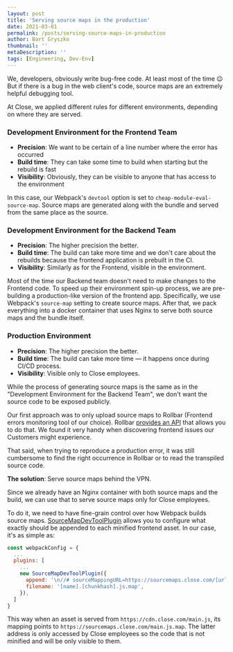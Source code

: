 ```yaml
---
layout: post
title: 'Serving source maps in the production'
date: 2021-03-01
permalink: /posts/serving-source-maps-in-production
author: Bart Gryszko
thumbnail: ''
metaDescription: ''
tags: [Engineering, Dev-Env]
---
```


We, developers, obviously write bug-free code. At least most of the time 😉 
But if there is a bug in the web client's code, source maps are an extremely helpful debugging tool.

At Close, we applied different rules for different environments, depending on where they are served.

### Development  Environment for the Frontend Team
- **Precision**: We want to be certain of a line number where the error has occurred
- **Build time**: They can take some time to build when starting but the rebuild is fast
- **Visibility**: Obviously, they can be visible to anyone that has access to the environment

In this case, our Webpack's `devtool` option is set to `cheap-module-eval-source-map`. 
Source maps are generated along with the bundle and served from the same place as the source.

### Development  Environment for the Backend Team
- **Precision**: The higher precision the better.
- **Build time**:  The build can take more time and we don't care about the rebuilds because the frontend application is prebuilt in the CI.
- **Visibility**:  Similarly as for the Frontend, visible in the environment.

Most of the time our Backend team doesn't need to make changes to the Frontend code. 
To speed up their environment spin-up process, we are pre-building a production-like version of the frontend app. 
Specifically, we use Webpack's `source-map` setting to create source maps. 
After that, we pack everything into a docker container that uses Nginx to serve both source maps and the bundle itself.

### Production  Environment
- **Precision**: The higher precision the better.
- **Build time**:  The build can take more time — it happens once during  CI/CD process.
- **Visibility**:  Visible only to Close employees.

While the process of generating source maps is the same as in the "Development  Environment for the Backend Team", 
we don't want the source code to be exposed publicly.

Our first approach was to only upload source maps to Rollbar (Frontend errors monitoring tool of our choice). 
Rollbar [provides an API](https://docs.rollbar.com/docs/source-maps#3-upload-your-source-map-files) that allows you to do that. 
We found it very handy when discovering frontend issues our Customers might experience. 

That said, when trying to reproduce a production error, it was still cumbersome to find the right occurrence 
in Rollbar or to read the transpiled source code.

**The solution**: Serve source maps behind the VPN.

Since we already have an Nginx container with both source maps and the build, 
we can use that to serve source maps only for Close employees. 

To do it, we need to have fine-grain control over how Webpack builds source maps. 
[SourceMapDevToolPlugin](https://webpack.js.org/plugins/source-map-dev-tool-plugin/) allows you to configure what exactly should be appended to each minified frontend asset. 
In our case, it's as simple as:

```js
const webpackConfig = {
  ...
  plugins: [
    ...
    new SourceMapDevToolPlugin({
      append: '\n//# sourceMappingURL=https://sourcemaps.close.com/[url]',
      filename: '[name].[chunkhash].js.map',
    }),
  ]
}
```

This way when an asset is served from `https://cdn.close.com/main.js`, its mapping points to `https://sourcemaps.close.com/main.js.map`. 
The latter address is only accessed by Close employees so the code that is not minified and will be only visible to them.
